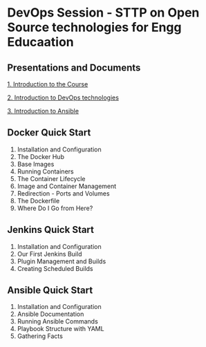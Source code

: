 # DevOps Session - STTP on Open Source technologies for Engg Educaation

## Presentations and Documents
[1. Introduction to the Course](Presentations/0.course.pdf)

[2. Introduction to DevOps technologies](Presentations/1.intro.pdf)

[3. Introduction to Ansible](Presentations/2.ansible.pdf)

## Docker Quick Start

1. Installation and Configuration
2. The Docker Hub
3. Base Images
4. Running Containers
5. The Container Lifecycle
6. Image and Container Management
7. Redirection - Ports and Volumes
8. The Dockerfile
9. Where Do I Go from Here?


## Jenkins Quick Start

1. Installation and Configuration
2. Our First Jenkins Build
3. Plugin Management and Builds
4. Creating Scheduled Builds

## Ansible Quick Start

1. Installation and Configuration
2. Ansible Documentation
3. Running Ansible Commands
4. Playbook Structure with YAML
5. Gathering Facts
